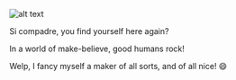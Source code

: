 ![alt text](https://i.pinimg.com/200x/c2/ba/56/c2ba5686755f1db5f1f46c72475b852f.jpg)

Si compadre, you find yourself here again?

In a world of make-believe, good humans rock!

Welp,
I fancy myself a maker of all sorts, and of all nice! 😄


